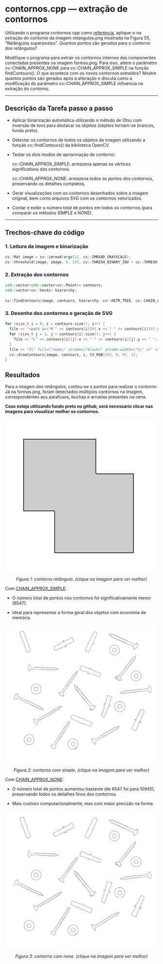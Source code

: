 # contornos.cpp — extração de contornos

Utilizando o programa contornos.cpp como [referência](https://agostinhobritojr.github.io/tutorial/pdi/contornos.html), aplique-o na extração do contorno da imagem retangulos.png mostrada na Figura 55, “Retângulos superpostos”. Quantos pontos são gerados para o contorno dos retângulos?

Modifique o programa para extrair os contornos internos das componentes conectadas presentes na imagem formas.png. Para isso, altere o parâmetro cv::CHAIN_APPROX_NONE para cv::CHAIN_APPROX_SIMPLE na função findContours(). O que acontece com os novos contornos extraídos? Mostre quantos pontos são gerados após a alteração e discuta como a modificação do parâmetro cv::CHAIN_APPROX_SIMPLE influencia na extração do contorno.

---

## Descrição da Tarefa passo a passo

- Aplicar binarização automática utilizando o método de Otsu com inversão de tons para destacar os objetos (objetos tornam-se brancos, fundo preto).

- Detectar os contornos de todos os objetos da imagem utilizando a função cv::findContours() da biblioteca OpenCV.

- Testar os dois modos de aproximação de contorno:

  cv::CHAIN_APPROX_SIMPLE: armazena apenas os vértices significativos dos contornos.

  cv::CHAIN_APPROX_NONE: armazena todos os pontos dos contornos, preservando os detalhes completos.

- Gerar visualizações com os contornos desenhados sobre a imagem original, bem como arquivos SVG com os contornos vetorizados.
  
- Contar e exibir o número total de pontos em todos os contornos (para comparar os métodos SIMPLE e NONE).

---

## Trechos-chave do código

### 1. Leitura da imagem e binarização

```cpp
cv::Mat image = cv::imread(argv[1], cv::IMREAD_GRAYSCALE);
cv::threshold(image, image, 0, 255, cv::THRESH_BINARY_INV + cv::THRESH_OTSU);
```

### 2. Extração dos contornos

```cpp
std::vector<std::vector<cv::Point>> contours;
std::vector<cv::Vec4i> hierarchy;

cv::findContours(image, contours, hierarchy, cv::RETR_TREE, cv::CHAIN_APPROX_NONE); // ou CHAIN_APPROX_SIMPLE
```

### 3. Desenho dos contornos e geração de SVG

```cpp
for (size_t i = 0; i < contours.size(); i++) {
  file << "<path d=\"M " << contours[i][0].x << " " << contours[i][0].y << " ";
  for (size_t j = 1; j < contours[i].size(); j++) {
    file << "L" << contours[i][j].x << " " << contours[i][j].y << " ";
  }
  file << "Z\" fill=\"none\" stroke=\"black\" stroke-width=\"1\" />" << std::endl;
  cv::drawContours(image, contours, i, CV_RGB(255, 0, 0), 1);
}
```

## Resultados

Para a imagem dos retângulos, contou-se x pontos para realizar o contorno. Já na formas.png, foram detectados múltiplos contornos na imagem, correspondentes aos parafusos, buchas e arruelas presentes na cena.

**Caso esteja utilizando fundo preto no github, será necessário clicar nas imagens para visualizar melhor os contornos.**

<p align="center">
  <img src="./contornos/build/contornos.svg" width="700"/>
</p>

<p align="center"><i>Figura 1: contorno retângulo. (clique na imagem para ver melhor)</i></p>

Com [CHAIN_APPROX_SIMPLE](https://github.com/josemartins36/-UFRN-Processamento-Digital-de-Imagens/blob/main/Cap%C3%ADtulo%2021%2C%20Extra%C3%A7%C3%A3o%20de%20contornos/contornos_mod/build/approx_simple.txt):

- O número total de pontos nos contornos foi significativamente menor (6547).

- Ideal para representar a forma geral dos objetos com economia de memória.

<p align="center">
  <img src="./contornos_mod/build/contornos_approx_simple.svg" width="700"/>
</p>

<p align="center"><i>Figura 2: contorno com simple. (clique na imagem para ver melhor)</i></p>

Com [CHAIN_APPROX_NONE](https://github.com/josemartins36/-UFRN-Processamento-Digital-de-Imagens/blob/main/Cap%C3%ADtulo%2021%2C%20Extra%C3%A7%C3%A3o%20de%20contornos/contornos_mod/build/approx_none.txt):

- O número total de pontos aumentou bastante (de 6547 foi para 10945), preservando todos os detalhes finos dos contornos.

- Mais custoso computacionalmente, mas com maior precisão na forma.

<p align="center">
  <img src="./contornos_mod/build/contornos_approx_none.svg" width="700"/>
</p>

<p align="center"><i>Figura 3: contorno com none. (clique na imagem para ver melhor)</i></p>
